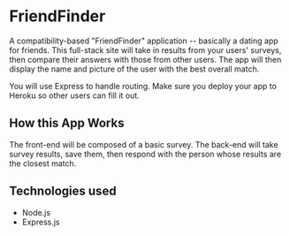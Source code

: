 # FriendFinder
A compatibility-based "FriendFinder" application -- basically a dating app for friends. This full-stack site will take in results from your users' surveys, then compare their answers with those from other users. The app will then display the name and picture of the user with the best overall match.

You will use Express to handle routing. Make sure you deploy your app to Heroku so other users can fill it out.

## How this App Works
The front-end will be composed of a basic survey. The back-end will take survey results, save them, then respond with the person whose results are the closest match. 

## Technologies used
* Node.js
* Express.js
